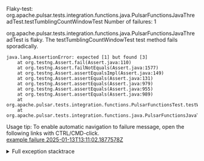         
Flaky-test: org.apache.pulsar.tests.integration.functions.java.PulsarFunctionsJavaThreadTest.testTumblingCountWindowTest
Number of failures: 1

org.apache.pulsar.tests.integration.functions.java.PulsarFunctionsJavaThreadTest is flaky. The testTumblingCountWindowTest test method fails sporadically.

```
java.lang.AssertionError: expected [1] but found [3]
	at org.testng.Assert.fail(Assert.java:110)
	at org.testng.Assert.failNotEquals(Assert.java:1577)
	at org.testng.Assert.assertEqualsImpl(Assert.java:149)
	at org.testng.Assert.assertEquals(Assert.java:131)
	at org.testng.Assert.assertEquals(Assert.java:979)
	at org.testng.Assert.assertEquals(Assert.java:955)
	at org.testng.Assert.assertEquals(Assert.java:989)
	at org.apache.pulsar.tests.integration.functions.PulsarFunctionsTest.testWindowFunction(PulsarFunctionsTest.java:334)
	at org.apache.pulsar.tests.integration.functions.java.PulsarFunctionsJavaTest.testTumblingCountWindowTest(PulsarFunctionsJavaTest.java:138)
```

Usage tip: To enable automatic navigation to failure message, open the following links with CTRL/CMD-click.  
[example failure 2025-01-13T13:11:02.1877578Z](https://github.com/apache/pulsar/actions/runs/12746935686/job/35525645266#step:12:23480)  


<details>
<summary>Full exception stacktrace</summary>
<code><pre>
java.lang.AssertionError: expected [1] but found [3]
	at org.testng.Assert.fail(Assert.java:110)
	at org.testng.Assert.failNotEquals(Assert.java:1577)
	at org.testng.Assert.assertEqualsImpl(Assert.java:149)
	at org.testng.Assert.assertEquals(Assert.java:131)
	at org.testng.Assert.assertEquals(Assert.java:979)
	at org.testng.Assert.assertEquals(Assert.java:955)
	at org.testng.Assert.assertEquals(Assert.java:989)
	at org.apache.pulsar.tests.integration.functions.PulsarFunctionsTest.testWindowFunction(PulsarFunctionsTest.java:334)
	at org.apache.pulsar.tests.integration.functions.java.PulsarFunctionsJavaTest.testTumblingCountWindowTest(PulsarFunctionsJavaTest.java:138)
	at java.base/jdk.internal.reflect.DirectMethodHandleAccessor.invoke(DirectMethodHandleAccessor.java:103)
	at java.base/java.lang.reflect.Method.invoke(Method.java:580)
	at org.testng.internal.invokers.MethodInvocationHelper.invokeMethod(MethodInvocationHelper.java:139)
	at org.testng.internal.invokers.InvokeMethodRunnable.runOne(InvokeMethodRunnable.java:47)
	at org.testng.internal.invokers.InvokeMethodRunnable.call(InvokeMethodRunnable.java:76)
	at org.testng.internal.invokers.InvokeMethodRunnable.call(InvokeMethodRunnable.java:11)
	at java.base/java.util.concurrent.FutureTask.run(FutureTask.java:317)
	at java.base/java.util.concurrent.ThreadPoolExecutor.runWorker(ThreadPoolExecutor.java:1144)
	at java.base/java.util.concurrent.ThreadPoolExecutor$Worker.run(ThreadPoolExecutor.java:642)
	at java.base/java.lang.Thread.run(Thread.java:1583)

</pre></code>
</details>

